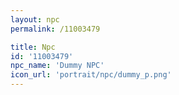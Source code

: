 ```yaml
---
layout: npc
permalink: /11003479

title: Npc
id: '11003479'
npc_name: 'Dummy NPC'
icon_url: 'portrait/npc/dummy_p.png'
---
```

